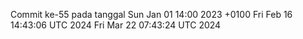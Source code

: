Commit ke-55 pada tanggal Sun Jan 01 14:00 2023 +0100
Fri Feb 16 14:43:06 UTC 2024
Fri Mar 22 07:43:24 UTC 2024

